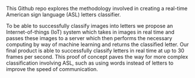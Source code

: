 This Github repo explores the methodology involved in creating a real-time American sign language (ASL) letters classifier. 

To be able to successfully classify images into letters we propose an Internet-of-things (IoT) system which takes in images in real time and passes these images to a server which then performs the necessary computing by way of machine learning and returns the classified letter. Our final product is able to successfully classify letters in real time at up to 30 frames per second. This proof of concept paves the way for more complex classification involving ASL, such as using words instead of letters to improve the speed of communication.
